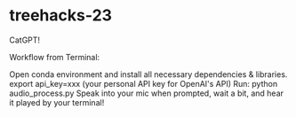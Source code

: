 # treehacks-23
CatGPT!

Workflow from Terminal:

Open conda environment and install all necessary dependencies & libraries.
export api_key=xxx (your personal API key for OpenAI's API)
Run: python audio_process.py
Speak into your mic when prompted, wait a bit, and hear it played by your terminal!
